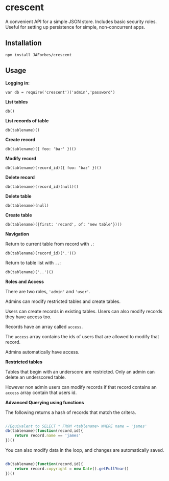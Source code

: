 crescent
========

A convenient API for a simple JSON store.  Includes basic security roles.  Useful for setting up persistence for simple, non-concurrent apps.

Installation
------------

`npm install JAForbes/crescent`

Usage
-----

__Logging in:__

`var db = require('crescent')('admin','password')`

__List tables__

`db()`

__List records of table__

`db(tablename)()`

__Create record__

`db(tablename)({ foo: 'bar' })()`

__Modify record__

`db(tablename)(record_id)({ foo: 'baz' })()`

__Delete record__

`db(tablename)(record_id)(null)()`

__Delete table__

`db(tablename)(null)`

__Create table__

`db(tablename)({first: 'record', of: 'new table'})()`

__Navigation__

Return to current table from record with `.`:

`db(tablename)(record_id)('.')()`

Return to table list with `..`:

`db(tablename)('..')()`

__Roles and Access__

There are two roles, `'admin'` and `'user'`.

Admins can modify restricted tables and create tables.

Users can create records in existing tables.  Users can also modify records they have access too.

Records have an array called `access`.

The `access` array contains the ids of users that are allowed to modify that record.

Admins automatically have access.

__Restricted tables__

Tables that begin with an underscore are restricted.  Only an admin can delete an underscored table.

However non admin users can modify records if that record contains an `access` array contain that users id.

__Advanced Querying using functions__

The following returns a hash of records that match the critera.

```javascript

//Equivalent to SELECT * FROM <tablename> WHERE name = 'james'
db(tablename)(function(record,id){
	return record.name == 'james'
})()

```

You can also modify data in the loop, and changes are automatically saved.

```javascript

db(tablename)(function(record,id){
	return record.copyright = new Date().getFullYear()
})()

```